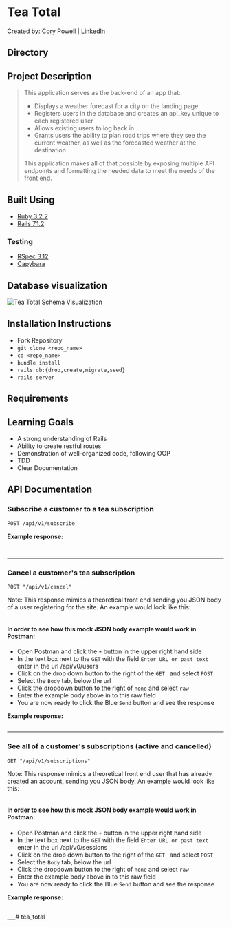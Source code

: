 # Tea Total
Created by: Cory Powell | [LinkedIn](https://www.linkedin.com/in/coryrpow/)
## Directory
<!-- - [Project Description](https://github.com/coryrpow/sweater_weather?tab=readme-ov-file#project-description)
- [Dates](https://github.com/coryrpow/sweater_weather?tab=readme-ov-file#datess)
- [Built Using](https://github.com/coryrpow/sweater_weather?tab=readme-ov-file#built-using)
- [Testing](https://github.com/coryrpow/sweater_weather?tab=readme-ov-file#testing)
- [Installation Instructions](https://github.com/coryrpow/sweater_weather?tab=readme-ov-file#installation-instructions)
- [Requirements](https://github.com/coryrpow/sweater_weather?tab=readme-ov-file#requirements)
- [Learning Goals](https://github.com/coryrpow/sweater_weather?tab=readme-ov-file#learning-goals)
- [API Documentation](https://github.com/coryrpow/sweater_weather?tab=readme-ov-file#api-documentation)
  - [GET forecast](https://github.com/coryrpow/sweater_weather?tab=readme-ov-file#retrieve-weather-forecast-for-a-city)
  - [POST users](https://github.com/coryrpow/sweater_weather?tab=readme-ov-file#user-registration)
  - [POST login](https://github.com/coryrpow/sweater_weather?tab=readme-ov-file#login)
  - [POST Road Trip](https://github.com/coryrpow/sweater_weather?tab=readme-ov-file#road-trip) -->

  
## Project Description
> This application serves as the back-end of an app that:
> - Displays a weather forecast for a city on the landing page
> - Registers users in the database and creates an api_key unique to each registered user
> - Allows existing users to log back in
> - Grants users the ability to plan road trips where they see the current weather, as well as the forecasted weather at the destination
>
> This application makes all of that possible by exposing multiple API endpoints and formatting the needed data to meet the needs of the front end.

## Built Using
- [Ruby 3.2.2](https://github.com/ruby/ruby)
- [Rails 7.1.2](https://github.com/rails/rails)

### Testing
- [RSpec 3.12](https://github.com/rspec/rspec-rails)
- [Capybara](https://github.com/teamcapybara/capybara)

## Database visualization
![Tea Total Schema Visualization](https://gist.github.com/assets/132625822/6b21f5fe-ea09-416a-9abf-73e024d00d60)

## Installation Instructions
 - Fork Repository
 - `git clone <repo_name>`
 - `cd <repo_name>`
 - `bundle install`   
 - `rails db:{drop,create,migrate,seed}`
 - `rails server` 


## Requirements


## Learning Goals
- A strong understanding of Rails
- Ability to create restful routes
- Demonstration of well-organized code, following OOP
- TDD
- Clear Documentation

## API Documentation

### Subscribe a customer to a tea subscription

`POST /api/v1/subscribe`

**Example response:**
```
 

```
___
### Cancel a customer's tea subscription

`POST "/api/v1/cancel"`

Note: This response mimics a theoretical front end sending you JSON body of a user registering for the site. An example would look like this:
```

```
#### In order to see how this mock JSON body example would work in Postman:
- Open Postman and click the `+` button in the upper right hand side
- In the text box next to the `GET` with the field `Enter URL or past text` enter in the url <your localhost>/api/v0/users
- Click on the drop down button to the right of the `GET ` and select `POST`
- Select the `Body` tab, below the url
- Click the dropdown button to the right of `none` and select `raw`
- Enter the example body above in to this raw field
- You are now ready to click the Blue `Send` button and see the response


**Example response:**
```

```

___
### See all of a customer's subscriptions (active and cancelled)

`GET "/api/v1/subscriptions"`

Note: This response mimics a theoretical front end user that has already created an account, sending you JSON body. An example would look like this:
```

```
#### In order to see how this mock JSON body example would work in Postman:
- Open Postman and click the `+` button in the upper right hand side
- In the text box next to the `GET` with the field `Enter URL or past text` enter in the url <your localhost>/api/v0/sessions
- Click on the drop down button to the right of the `GET ` and select `POST`
- Select the `Body` tab, below the url
- Click the dropdown button to the right of `none` and select `raw`
- Enter the example body above in to this raw field
- You are now ready to click the Blue `Send` button and see the response


**Example response:**
```

```
___# tea_total
